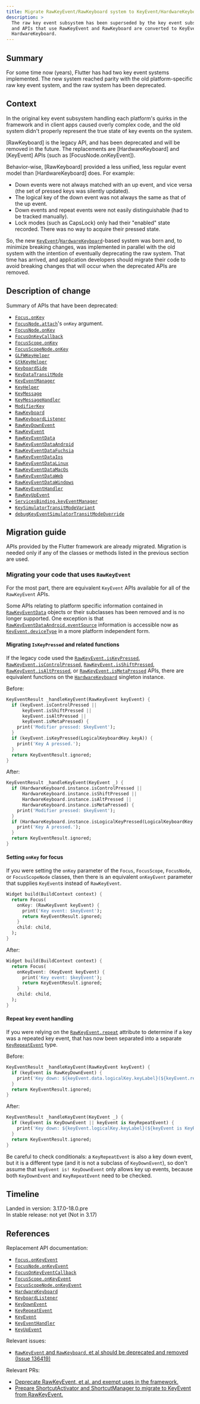 ```yaml
---
title: Migrate RawKeyEvent/RawKeyboard system to KeyEvent/HardwareKeyboard system
description: >
  The raw key event subsystem has been superseded by the key event subsystem,
  and APIs that use RawKeyEvent and RawKeyboard are converted to KeyEvent and
  HardwareKeyboard.
---
```


## Summary

For some time now (years), Flutter has had two key event systems implemented.
The new system reached parity with the old platform-specific raw key event
system, and the raw system has been deprecated.

## Context

In the original key event subsystem handling each platform's quirks in the
framework and in client apps caused overly complex code, and the old system
didn't properly represent the true state of key events on the system.

[RawKeyboard] is the legacy API, and has been deprecated and will be removed in
the future. The replacements are [HardwareKeyboard] and [KeyEvent]
APIs (such as [FocusNode.onKeyEvent]).

Behavior-wise, [RawKeyboard] provided a less unified, less regular
event model than [HardwareKeyboard] does. For example:

* Down events were not always matched with an up event, and vice versa (the
  set of pressed keys was silently updated).
* The logical key of the down event was not always the same as that of the up
  event.
* Down events and repeat events were not easily distinguishable (had to be
  tracked manually).
* Lock modes (such as CapsLock) only had their "enabled" state recorded.
  There was no way to acquire their pressed state.

So, the new [`KeyEvent`][]/[`HardwareKeyboard`][]-based system was born and, to
minimize breaking changes, was implemented in parallel with the old system with
the intention of eventually deprecating the raw system. That time has arrived,
and application developers should migrate their code to avoid breaking changes
that will occur when the deprecated APIs are removed.

## Description of change

Summary of APIs that have been deprecated:

* [`Focus.onKey`][]
* [`FocusNode.attach`][]'s `onKey` argument.
* [`FocusNode.onKey`][]
* [`FocusOnKeyCallback`][]
* [`FocusScope.onKey`][]
* [`FocusScopeNode.onKey`][]
* [`GLFWKeyHelper`][]
* [`GtkKeyHelper`][]
* [`KeyboardSide`][]
* [`KeyDataTransitMode`][]
* [`KeyEventManager`][]
* [`KeyHelper`][]
* [`KeyMessage`][]
* [`KeyMessageHandler`][]
* [`ModifierKey`][]
* [`RawKeyboard`][]
* [`RawKeyboardListener`][]
* [`RawKeyDownEvent`][]
* [`RawKeyEvent`][]
* [`RawKeyEventData`][]
* [`RawKeyEventDataAndroid`][]
* [`RawKeyEventDataFuchsia`][]
* [`RawKeyEventDataIos`][]
* [`RawKeyEventDataLinux`][]
* [`RawKeyEventDataMacOs`][]
* [`RawKeyEventDataWeb`][]
* [`RawKeyEventDataWindows`][]
* [`RawKeyEventHandler`][]
* [`RawKeyUpEvent`][]
* [`ServicesBinding.keyEventManager`][]
* [`KeySimulatorTransitModeVariant`][]
* [`debugKeyEventSimulatorTransitModeOverride`][]

## Migration guide

APIs provided by the Flutter framework are already migrated. Migration is needed
only if any of the classes or methods listed in the previous section are used.

### Migrating your code that uses `RawKeyEvent`

For the most part, there are equivalent `KeyEvent` APIs available for all of the
`RawKeyEvent` APIs.

Some APIs relating to platform specific information contained in
[`RawKeyEventData`][] objects or their subclasses has been removed and is no
longer supported. One exception is that [`RawKeyEventDataAndroid.eventSource`][]
information is accessible now as [`KeyEvent.deviceType`][] in a more
platform independent form.

#### Migrating `IsKeyPressed` and related functions

If the legacy code used the [`RawKeyEvent.isKeyPressed`][],
[`RawKeyEvent.isControlPressed`][], [`RawKeyEvent.isShiftPressed`][],
[`RawKeyEvent.isAltPressed`][], or [`RawKeyEvent.isMetaPressed`][] APIs, there
are equivalent functions on the [`HardwareKeyboard`][] singleton instance.

Before:

```dart
KeyEventResult _handleKeyEvent(RawKeyEvent keyEvent) {
  if (keyEvent.isControlPressed ||
      keyEvent.isShiftPressed ||
      keyEvent.isAltPressed ||
      keyEvent.isMetaPressed) {
    print('Modifier pressed: $keyEvent');
  }
  if (keyEvent.isKeyPressed(LogicalKeyboardKey.keyA)) {
    print('Key A pressed.');
  }
  return KeyEventResult.ignored;
}
```

After:

```dart
KeyEventResult _handleKeyEvent(KeyEvent _) {
  if (HardwareKeyboard.instance.isControlPressed ||
      HardwareKeyboard.instance.isShiftPressed ||
      HardwareKeyboard.instance.isAltPressed ||
      HardwareKeyboard.instance.isMetaPressed) {
    print('Modifier pressed: $keyEvent');
  }
  if (HardwareKeyboard.instance.isLogicalKeyPressed(LogicalKeyboardKey.keyA)) {
    print('Key A pressed.');
  }
  return KeyEventResult.ignored;
}
```

#### Setting `onKey` for focus

If you were setting the `onKey` parameter of the `Focus`, `FocusScope`,
`FocusNode`, or `FocusScopeNode` classes, then there is an equivalent
`onKeyEvent` parameter that supplies `KeyEvent`s instead of `RawKeyEvent`.

```dart
Widget build(BuildContext context) {
  return Focus(
    onKey: (RawKeyEvent keyEvent) {
      print('Key event: $keyEvent');
      return KeyEventResult.ignored;
    }
    child: child,
  );
}
```

After:

```dart
Widget build(BuildContext context) {
  return Focus(
    onKeyEvent: (KeyEvent keyEvent) {
      print('Key event: $keyEvent');
      return KeyEventResult.ignored;
    }
    child: child,
  );
}
```

#### Repeat key event handling

If you were relying on the [`RawKeyEvent.repeat`][] attribute to determine if a
key was a repeated key event, that has now been separated into a separate
[`KeyRepeatEvent`][] type.

Before:

```dart
KeyEventResult _handleKeyEvent(RawKeyEvent keyEvent) {
  if (keyEvent is RawKeyDownEvent) {
    print('Key down: ${keyEvent.data.logicalKey.keyLabel}(${keyEvent.repeat ? ' (repeated)' : ''})');
  }
  return KeyEventResult.ignored;
}
```

After:

```dart
KeyEventResult _handleKeyEvent(KeyEvent _) {
  if (keyEvent is KeyDownEvent || keyEvent is KeyRepeatEvent) {
    print('Key down: ${keyEvent.logicalKey.keyLabel}(${keyEvent is KeyRepeatEvent ? ' (repeated)' : ''})');
  }
  return KeyEventResult.ignored;
}
```

Be careful to check conditionals: a `KeyRepeatEvent` is also a key down event,
but it is a different type (and it is not a subclass of `KeyDownEvent`), so
don't assume that `keyEvent is! KeyDownEvent` only allows key up events, because
both `KeyDownEvent` and `KeyRepeatEvent` need to be checked.

## Timeline

Landed in version: 3.17.0-18.0.pre<br>
In stable release: not yet (Not in 3.17)

## References

Replacement API documentation:

* [`Focus.onKeyEvent`][]
* [`FocusNode.onKeyEvent`][]
* [`FocusOnKeyEventCallback`][]
* [`FocusScope.onKeyEvent`][]
* [`FocusScopeNode.onKeyEvent`][]
* [`HardwareKeyboard`][]
* [`KeyboardListener`][]
* [`KeyDownEvent`][]
* [`KeyRepeatEvent`][]
* [`KeyEvent`][]
* [`KeyEventHandler`][]
* [`KeyUpEvent`][]

Relevant issues:

* [`RawKeyEvent` and `RawKeyboard`, et al should be deprecated and removed (Issue 136419)][]

Relevant PRs:

* [Deprecate RawKeyEvent, et al. and exempt uses in the framework.][]
* [Prepare ShortcutActivator and ShortcutManager to migrate to KeyEvent from RawKeyEvent.][]

[`debugKeyEventSimulatorTransitModeOverride`]: {{site.main-api}}/flutter/services/debugKeyEventSimulatorTransitModeOverride-class.html
[`Focus.onKey`]: {{site.main-api}}/flutter/services/Focus/onKey.html
[`FocusNode.attach`]: {{site.main-api}}/flutter/services/FocusNode/attach.html
[`FocusNode.onKey`]: {{site.main-api}}/flutter/services/FocusNode/onKey.html
[`FocusOnKeyCallback`]: {{site.main-api}}/flutter/services/FocusOnKeyCallback-class.html
[`FocusScope.onKey`]: {{site.main-api}}/flutter/services/FocusScope/onKey.html
[`FocusScopeNode.onKey`]: {{site.main-api}}/flutter/services/FocusScopeNode/onKey.html
[`GLFWKeyHelper`]: {{site.main-api}}/flutter/services/GLFWKeyHelper-class.html
[`GtkKeyHelper`]: {{site.main-api}}/flutter/services/GtkKeyHelper-class.html
[`KeyboardSide`]: {{site.main-api}}/flutter/services/KeyboardSide-class.html
[`KeyDataTransitMode`]: {{site.main-api}}/flutter/services/KeyDataTransitMode-class.html
[`KeyEventManager`]: {{site.main-api}}/flutter/services/KeyEventManager-class.html
[`KeyHelper`]: {{site.main-api}}/flutter/services/KeyHelper-class.html
[`KeyMessage`]: {{site.main-api}}/flutter/services/KeyMessage-class.html
[`KeyMessageHandler`]: {{site.main-api}}/flutter/services/KeyMessageHandler-class.html
[`KeySimulatorTransitModeVariant`]: {{site.main-api}}/flutter/services/KeySimulatorTransitModeVariant-class.html
[`ModifierKey`]: {{site.main-api}}/flutter/services/ModifierKey-class.html
[`RawKeyboard`]: {{site.main-api}}/flutter/services/RawKeyboard-class.html
[`RawKeyboardListener`]: {{site.main-api}}/flutter/services/RawKeyboardListener-class.html
[`RawKeyDownEvent`]: {{site.main-api}}/flutter/services/RawKeyDownEvent-class.html
[`RawKeyEvent`]: {{site.main-api}}/flutter/services/RawKeyEvent-class.html
[`RawKeyEventData`]: {{site.main-api}}/flutter/services/RawKeyEventData-class.html
[`RawKeyEventDataAndroid`]: {{site.main-api}}/flutter/services/RawKeyEventDataAndroid-class.html
[`RawKeyEventDataFuchsia`]: {{site.main-api}}/flutter/services/RawKeyEventDataFuchsia-class.html
[`RawKeyEventDataIos`]: {{site.main-api}}/flutter/services/RawKeyEventDataIos-class.html
[`RawKeyEventDataLinux`]: {{site.main-api}}/flutter/services/RawKeyEventDataLinux-class.html
[`RawKeyEventDataMacOs`]: {{site.main-api}}/flutter/services/RawKeyEventDataMacOs-class.html
[`RawKeyEventDataWeb`]: {{site.main-api}}/flutter/services/RawKeyEventDataWeb-class.html
[`RawKeyEventDataWindows`]: {{site.main-api}}/flutter/services/RawKeyEventDataWindows-class.html
[`RawKeyEventHandler`]: {{site.main-api}}/flutter/services/RawKeyEventHandler-class.html
[`RawKeyUpEvent`]: {{site.main-api}}/flutter/services/RawKeyUpEvent-class.html
[`ServicesBinding.keyEventManager`]: {{site.main-api}}/flutter/services/ServicesBinding/keyEventManager.html
[`Focus.onKeyEvent`]: {{site.main-api}}/flutter/services/Focus/onKeyEvent.html
[`FocusNode.onKeyEvent`]: {{site.main-api}}/flutter/services/FocusNode/onKeyEvent.html
[`FocusOnKeyEventCallback`]: {{site.main-api}}/flutter/services/FocusOnKeyEventCallback-class.html
[`FocusScope.onKeyEvent`]: {{site.main-api}}/flutter/services/FocusScope/onKeyEvent.html
[`FocusScopeNode.onKeyEvent`]: {{site.main-api}}/flutter/services/FocusScopeNode/onKeyEvent.html
[`HardwareKeyboard`]: {{site.main-api}}/flutter/services/HardwareKeyboard-class.html
[`KeyboardListener`]: {{site.main-api}}/flutter/services/KeyboardListener-class.html
[`KeyDownEvent`]: {{site.main-api}}/flutter/services/KeyDownEvent-class.html
[`KeyRepeatEvent`]: {{site.main-api}}/flutter/services/KeyRepeatEvent-class.html
[`KeyEvent`]: {{site.main-api}}/flutter/services/KeyEvent-class.html
[`KeyEventHandler`]: {{site.main-api}}/flutter/services/KeyEventHandler-class.html
[`KeyUpEvent`]: {{site.main-api}}/flutter/services/KeyUpEvent-class.html
[`RawKeyEvent.isKeyPressed`]: {{site.main-api}}/flutter/services/RawKeyEvent/isKeyPressed.html
[`RawKeyEvent.isControlPressed`]: {{site.main-api}}/flutter/services/RawKeyEvent/isControlPressed.html
[`RawKeyEvent.isShiftPressed`]: {{site.main-api}}/flutter/services/RawKeyEvent/isShiftPressed.html
[`RawKeyEvent.isAltPressed`]: {{site.main-api}}/flutter/services/RawKeyEvent/isAltPressed.html
[`RawKeyEvent.isMetaPressed`]: {{site.main-api}}/flutter/services/RawKeyEvent/isMetaPressed.html
[`RawKeyEvent.repeat`]: {{site.main-api}}/flutter/services/RawKeyEvent/repeat.html
[`RawKeyEventDataAndroid.eventSource`]: {{site.main-api}}/flutter/services/RawKeyEventDataAndroid/eventSource.html
[`KeyEvent.deviceType`]: {{site.main-api}}/flutter/services/KeyEvent/deviceType.html
[`RawKeyEvent` and `RawKeyboard`, et al should be deprecated and removed (Issue 136419)]: {{site.repo.flutter}}/issues/136419
[Prepare ShortcutActivator and ShortcutManager to migrate to KeyEvent from RawKeyEvent.]: {{site.repo.flutter}}/pull/136854
[Deprecate RawKeyEvent, et al. and exempt uses in the framework.]: {{site.repo.flutter}}/pull/136677

